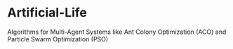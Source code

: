 Artificial-Life
===============

Algorithms for Multi-Agent Systems like Ant Colony Optimization (ACO) and Particle Swarm Optimization (PSO)
